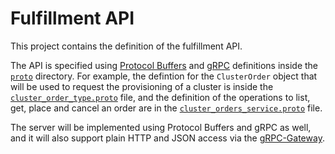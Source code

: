# Fulfillment API

This project contains the definition of the fulfillment API.

The API is specified using [Protocol Buffers](https://protobuf.dev) and [gRPC](https://grpc.io) definitions inside the
[`proto`](proto/fulfillment/v1) directory. For example, the defintion for the `ClusterOrder` object that will be used to
request the provisioning of a cluster is inside the
[`cluster_order_type.proto`](proto/fulfillment/v1/cluster_order_type.proto) file, and the definition of the operations to
list, get, place and cancel an order are in the
[`cluster_orders_service.proto`](proto/fulfillment/v1/cluster_orders_service.proto) file.

The server will be implemented using Protocol Buffers and gRPC as well, and it will also support plain HTTP and JSON
access via the [gRPC-Gateway](https://grpc-ecosystem.github.io/grpc-gateway).